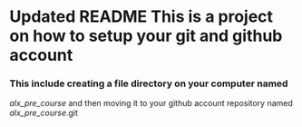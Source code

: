 # Updated README This is a project on how to setup your git and github account 
### This include creating a file directory on your computer named 
*alx_pre_course* and then moving it to your github  account repository named 
*alx_pre_course*.git
